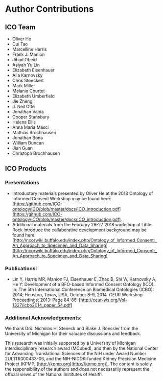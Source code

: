 # Author Contributions


## ICO Team
- Oliver He
- Cui Tao
- Marcelline Harris
- Frank J. Manion
- Jihad Obeid
- Asiyah Yu Lin
- Elizabeth Eisenhauer
- Alla Karnovsky
- Chris Stoeckert
- Mark Miller
- Melanie Courtot
- Elizabeth Umberfield
- Jie Zheng
- J. Neil Otte
- Jonathan Vajda
- Cooper Stansbury
- Helena Ellis
- Anna Maria Masci
- Mathias Brochhausen
- Jonathan Bona
- William Duncan
- Jian Guan
- Christoph Brochhausen


## ICO Products
### Presentations
- Introductory materials presented by Oliver He at the 2018 Ontology of Informed Consent Workshop may be found here: [https://github.com/ICO-ontology/ICO/blob/master/docs/ICO_introduction.pdf](https://github.com/ICO-ontology/ICO/blob/master/docs/ICO_introduction.pdf).
- Additional materials from the February 26-27 2018 workshop at Little Rock introduce the collaborative development background may be found here:   [http://ncorwiki.buffalo.edu/index.php/Ontology_of_Informed_Consent:_An_Approach_to_Specimen_and_Data_Sharing](http://ncorwiki.buffalo.edu/index.php/Ontology_of_Informed_Consent:_An_Approach_to_Specimen_and_Data_Sharing)

### Publications:
- Lin Y, Harris MR, Manion FJ, Eisenhauer E, Zhao B, Shi W, Karnovsky A, He Y: Development of a BFO-based Informed Consent Ontology (ICO). In: The 5th International Conference on Biomedical Ontologies (ICBO): 2014; Houston, Texas, USA, October 8-9, 2014. CEUR Workshop Proceedings; 2013: Page 84-86. [http://ceur-ws.org/Vol-1327/icbo2014_paper_54.pdf]

### Additional Acknowledgements:
We thank Drs. Nicholas H. Steneck and Blake J. Roessler from the University of Michigan for their valuable discussions and feedback.

This research was initially supported by a University of Michigan interdisciplinary research award (MCubed), and then by the National Center for Advancing Translational Sciences of the NIH under Award Number 2UL1TR000433-06, and the NIH-NIDDK-funded Kidney Precision Medicine Project (KPMP, [http://kpmp.org](http://kpmp.org)). The content is solely the responsibility of the authors and does not necessarily represent the official views of the National Institutes of Health.
